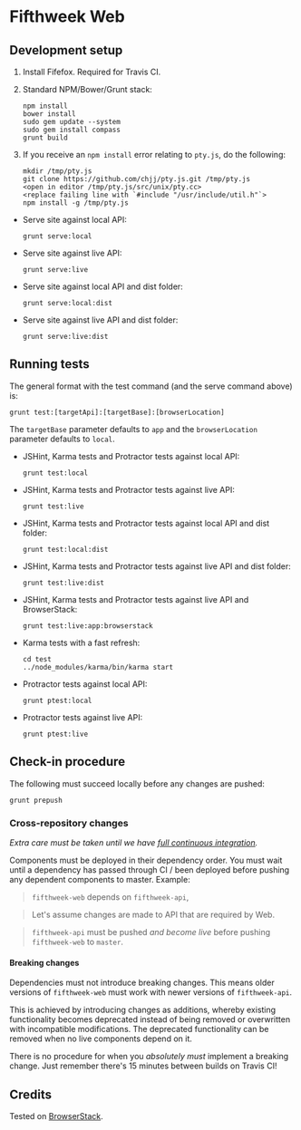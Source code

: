# Fifthweek Web

## Development setup

1.  Install Fifefox. Required for Travis CI.

2.  Standard NPM/Bower/Grunt stack:
     
        npm install
        bower install
        sudo gem update --system
        sudo gem install compass
        grunt build

3.  If you receive an `npm install` error relating to `pty.js`, do the following:

        mkdir /tmp/pty.js
        git clone https://github.com/chjj/pty.js.git /tmp/pty.js
        <open in editor /tmp/pty.js/src/unix/pty.cc>
        <replace failing line with `#include "/usr/include/util.h"`>
        npm install -g /tmp/pty.js

-   Serve site against local API:

        grunt serve:local
       
-   Serve site against live API:

        grunt serve:live
    
-   Serve site against local API and dist folder:

        grunt serve:local:dist
        
-   Serve site against live API and dist folder:

        grunt serve:live:dist

## Running tests

The general format with the test command (and the serve command above) is:

    grunt test:[targetApi]:[targetBase]:[browserLocation]

The `targetBase` parameter defaults to `app` and the `browserLocation` parameter defaults to `local`.

-   JSHint, Karma tests and Protractor tests against local API:

        grunt test:local

-   JSHint, Karma tests and Protractor tests against live API:

        grunt test:live

-   JSHint, Karma tests and Protractor tests against local API and dist folder:

        grunt test:local:dist

-   JSHint, Karma tests and Protractor tests against live API and dist folder:

        grunt test:live:dist

-   JSHint, Karma tests and Protractor tests against live API and BrowserStack:

        grunt test:live:app:browserstack

-   Karma tests with a fast refresh:

        cd test
        ../node_modules/karma/bin/karma start

-   Protractor tests against local API:

        grunt ptest:local

-   Protractor tests against live API:

        grunt ptest:live

## Check-in procedure

The following must succeed locally before any changes are pushed:

    grunt prepush
    
### Cross-repository changes

*Extra care must be taken until we have [full continuous integration][full-ci-issue].*

Components must be deployed in their dependency order. You must wait until a dependency has passed through CI / been 
deployed before pushing any dependent components to master. Example:
 
> `fifthweek-web` depends on `fifthweek-api`, 

> Let's assume changes are made to API that are required by Web.

> `fifthweek-api` must be pushed *and become live* before pushing `fifthweek-web` to `master`.

#### Breaking changes

Dependencies must not introduce breaking changes. This means older versions of `fifthweek-web` must work with newer 
versions of `fifthweek-api`. 

This is achieved by introducing changes as additions, whereby existing functionality becomes deprecated instead of being 
removed or overwritten with incompatible modifications. The deprecated functionality can be removed when no live 
components depend on it.

There is no procedure for when you *absolutely must* implement a breaking change. Just remember there's 15 minutes 
between builds on Travis CI!

## Credits

Tested on [BrowserStack](http://www.browserstack.com).


[full-ci-issue]: https://github.com/fifthweek/fifthweek-web/issues/40 "Issue #40: Full Continuous Integration"
